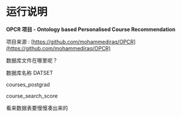 # 运行说明

**OPCR 项目 - Ontology based Personalised Course Recommendation**

项目来源 : [https://github.com/mohammediraq/OPCR](https://github.com/mohammediraq/OPCR)


数据库文件在哪里呢？


数据库名称 DATSET

courses_postgrad

course_search_score 

看来数据表要慢慢凑出来的
